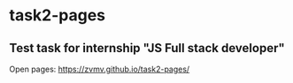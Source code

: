 # task2-pages

## Test task for internship "JS Full stack developer"

Open pages: https://zvmv.github.io/task2-pages/
